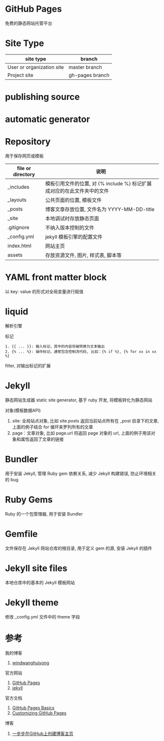 # GitHub Pages

免费的静态网站托管平台

# Site Type

| site type                 | branch          |
| ------------------------- | --------------- |
| User or organization site | master branch   |
| Project site              | gh-pages branch |

# publishing source

# automatic generator

# Repository

用于保存网页或模板

| file or directory | 说明                   |
| ----------------- | --------------------- |
| _includes         | 模板引用文件的位置, 对 {% include %} 标记扩展成对应的在此文件夹中的文件 |
| _layouts          | 公共页面的位置, 模板文件           |
| _posts            | 博客文章存放位置, 文件名为 YYYY-MM-DD-title |
| _site             | 本地调试时存放静态页面            |
| .gitignore        | 不纳入版本控制的文件              |
| _config.yml       | jekyll 模板引擎的配置文件         |
| index.html        | 网站主页                        |
| assets            | 存放资源文件, 图片, 样式表, 脚本等 |

# YAML front matter block

以 key: value 的形式对全局变量进行赋值

# liquid

解析引擎

标记

```
1. {{ ... }}: 输入标记，其中的内容将被转换为文本输出
2. {% ... %}: 操作标记，通常包含控制流代码, 比如：{% if %}, {% for xx in xx %}
```

filter, 对输出标记的扩展

# Jekyll

静态网站生成器 static site generator, 基于 ruby 开发, 将模板转化为静态网站

对象(模板数据API)

1. site: 全局站点对象, 比如 site.posts 返回当前站点所有在 \_post 目录下的文章, 上面的例子结合 for 循环来罗列所有的文章
2. page：文章对象, 比如 page.url 将返回 page 对象的 url, 上面的例子用该对象和属性返回了文章的链接

# Bundler

用于安装 Jekyll, 管理 Ruby gem 依赖关系, 减少 Jekyll 构建错误, 防止环境相关的 bug

# Ruby Gems

Ruby 的一个包管理器, 用于安装 Bundler

# Gemfile

文件保存在 Jekyll 网站仓库的根目录, 用于定义 gem 的源, 安装 Jekyll 的插件

# Jekyll site files

本地仓库中的基本的 Jekyll 模板网站

# Jekyll theme

修改 \_config.yml 文件中的 theme 字段

# 参考

我的博客

1. [windwanghuiyong](https://windwanghuiyong.github.io/)

官方网站

1. [GitHub Pages](https://pages.github.com/)
2. [jekyll](https://github.com/jekyll/jekyll)

官方文档

1. [GitHub Pages Basics](https://help.github.com/categories/github-pages-basics/)
2. [Customizing GitHub Pages](https://help.github.com/categories/customizing-github-pages/)

博客

1. [一步步在GitHub上创建博客主页](http://www.pchou.info/ssgithubPage/2013-01-03-build-github-blog-page-01.html)
